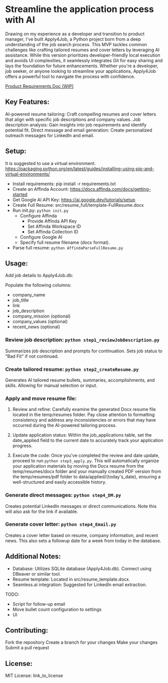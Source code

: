 
# Streamline the application process with AI

Drawing on my experience as a developer and transition to product manager, I've built Apply4Job, a Python project born from a deep understanding of the job search process. This MVP tackles common challenges like crafting tailored resumes and cover letters by leveraging AI assistance. While this version prioritizes developer-friendly local execution and avoids UI complexities, it seamlessly integrates Git for easy sharing and lays the foundation for future enhancements. Whether you're a developer, job seeker, or anyone looking to streamline your applications, Apply4Job offers a powerful tool to navigate the process with confidence.

[Product Requirements Doc (WIP)](https://docs.google.com/document/u/1/d/e/2PACX-1vQ9OBJ3Kd4XyRO8eXMf46ZW1eyMJ7iREFULlI1PAsholNIWNQr-gYhMnViqYZryTbmd4whJuOskb-jm/pub)

## Key Features:

AI-powered resume tailoring: Craft compelling resumes and cover letters that align with specific job descriptions and company values.
Job description analysis: Gain insights into job requirements and identify potential fit.
Direct message and email generation: Create personalized outreach messages for LinkedIn and email.
## Setup:

It is suggested to use a virtual environment.  https://packaging.python.org/en/latest/guides/installing-using-pip-and-virtual-environments/

* Install requirements: pip install -r requirements.txt
* Create an Affinda Account: https://docs.affinda.com/docs/getting-started
* Get Google AI API Key: https://ai.google.dev/tutorials/setup
* Create Full Resume: src/resume_full/template-FullResume.docx
* Run init.py: `python init.py`
  * Configure Affinda
    * Provide Affinda API Key
    * Set Affinda Workspace ID
    * Set Affinda Collection ID
  * Configure Google AI
  * Specify full resume filename (docx format).
* Parse full resume: `python AffindaParseFullResume.py`

## Usage:

Add job details to Apply4Job.db: 

Populate the following columns:
* company_name
* job_title
* link
* job_description
* company_mission (optional)
* company_values (optional)
* recent_news (optional)


### Review job description: `python step1_reviewJobDescription.py`

Summarizes job description and prompts for continuation.
Sets job status to "Bad Fit" if not continued.


### Create tailored resume: `python step2_createResume.py` 

Generates AI tailored resume bullets, summaries, accomplishments, and skills.
Allowing for manual selection or input.

### Apply and move resume file: 

1. Review and refine: Carefully examine the generated Docx resume file located in the temp/resumes folder. Pay close attention to formatting consistency and address any inconsistencies or errors that may have occurred during the AI-powered tailoring process.

2. Update application status: Within the job_applications table, set the date_applied field to the current date to accurately track your application progress.

3. Execute the code: Once you've completed the review and date update, proceed to run `python step3_apply.py`. This will automatically organize your application materials by moving the Docx resume from the temp/resumes/docx folder and your manually created PDF version from the temp/resumes/pdf folder to data/applied/{today's_date}, ensuring a well-structured and easily accessible history.

### Generate direct messages: `python step4_DM.py`

Creates potential LinkedIn messages or direct communications. Note this will also ask for the link if available. 

### Generate cover letter: `python step4_Email.py`

Creates a cover letter based on resume, company information, and recent news.  This also sets a followup date for a week from today in the database. 

## Additional Notes:

* Database: Utilizes SQLite database (Apply4Job.db). Connect using DBeaver or similar tool.
* Resume template: Located in src/resume_template.docx.
* Seamless.ai integration: Suggested for LinkedIn email extraction.

TODO:
* Script for follow-up email
* Move bullet count configuration to settings
* UI 

## Contributing:

Fork the repository
Create a branch for your changes
Make your changes
Submit a pull request

## License:

MIT License: link_to_license